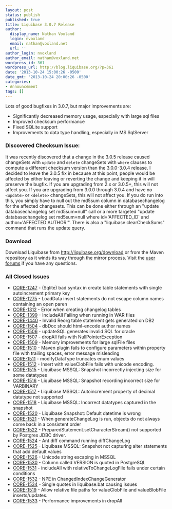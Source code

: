 ```yaml
---
layout: post
status: publish
published: true
title: Liquibase 3.0.7 Release
author:
  display_name: Nathan Voxland
  login: nvoxland
  email: nathan@voxland.net
  url: ''
author_login: nvoxland
author_email: nathan@voxland.net
wordpress_id: 361
wordpress_url: http://blog.liquibase.org/?p=361
date: '2013-10-24 15:00:26 -0500'
date_gmt: '2013-10-24 20:00:26 -0500'
categories:
- Announcement
tags: []
---
```



Lots of good bugfixes in 3.0.7, but major improvements are:


- Significantly decreased memory usage, especially with large sql files
- Improved checksum performance
- Fixed SQLite support
- Improvements to data type handling, especially in MS SqlServer



### Discovered Checksum Issue:

It was recently discovered that a change in the 3.0.5 release caused changeSets with `update` and `delete` changeSets with `where` clauses to compute a different checksum version than the 3.0.0-3.0.4 release. I decided to leave the 3.0.5 fix in because at this point, people would be affected by either leaving or reverting the change and keeping it in will preserve the bugfix. If you are upgrading from 2.x or 3.0.5+, this will not affect you. If you are upgrading from 3.0.0 through 3.0.4 and have no `<update>` or `<delete>` changeSets, this will not affect you. If you do run into this, you simply have to null out the md5sum column in databasechangelog for the affected changesets. This can be done either through an "update databasechangelog set md5sum=null" call or a more targeted "update databasechangelog set md5sum=null where id='AFFECTED_ID' and author='AFFECTED AUTHOR'". There is also a "liquibase clearCheckSums" command that runs the update query.

### Download


Download Liquibase from <a href="http://liquibase.org/download">http://liquibase.org/download</a> or from the Maven repository as it winds its way through the mirror process. Visit the <a href="http://liquibase.org/community">user forums</a> if you have any questions.


### All Closed Issues

- <a href="https://liquibase.jira.com/browse/CORE-1247">CORE-1247</a> - (Sqlite) bad syntax in create table statements with single autoincrement primary key
- <a href="https://liquibase.jira.com/browse/CORE-1275">CORE-1275</a> - LoadData insert statements do not escape column names containing an open paren
- <a href="https://liquibase.jira.com/browse/CORE-1312">CORE-1312</a> - Error when creating changelog tables
- <a href="https://liquibase.jira.com/browse/CORE-1399">CORE-1399</a> - IncludeAll Failing when running in WAR files
- <a href="https://liquibase.jira.com/browse/CORE-1440">CORE-1440</a> - Invalid Reorg table statement gets generated on DB2
- <a href="https://liquibase.jira.com/browse/CORE-1504">CORE-1504</a> - dbDoc should html-encode author names
- <a href="https://liquibase.jira.com/browse/CORE-1506">CORE-1506</a> - updateSQL generates invalid SQL for oracle
- <a href="https://liquibase.jira.com/browse/CORE-1507">CORE-1507</a> - dropAll fails with NullPointerException
- <a href="https://liquibase.jira.com/browse/CORE-1509">CORE-1509</a> - Memory improvements for large sqlFile files
- <a href="https://liquibase.jira.com/browse/CORE-1510">CORE-1510</a> - Maven plugin fails to configure parameters within property file with trailing spaces, error message misleading
- <a href="https://liquibase.jira.com/browse/CORE-1511">CORE-1511</a> - modifyDataType truncates enum values
- <a href="https://liquibase.jira.com/browse/CORE-1512">CORE-1512</a> - Insert with valueClobFile fails with unicode encoding.
- <a href="https://liquibase.jira.com/browse/CORE-1515">CORE-1515</a> - Liquibase MSSQL: Snapshot incorrectly injecting size for some datatypes
- <a href="https://liquibase.jira.com/browse/CORE-1516">CORE-1516</a> - Liquibase MSSQL: Snapshot recording incorrect size for VARBINARY
- <a href="https://liquibase.jira.com/browse/CORE-1517">CORE-1517</a> - Liquibase MSSQL: Autoincrement property of decimal datatype not supported
- <a href="https://liquibase.jira.com/browse/CORE-1518">CORE-1518</a> - Liquibase MSSQL: Incorrect datatypes captured in the snapshot
- <a href="https://liquibase.jira.com/browse/CORE-1520">CORE-1520</a> - Liquibase Snapshot: Default datetime is wrong
- <a href="https://liquibase.jira.com/browse/CORE-1521">CORE-1521</a> - When generateChangeLog is run, objects do not always come back in a consistent order
- <a href="https://liquibase.jira.com/browse/CORE-1522">CORE-1522</a> - PreparedStatement.setCharacterStream() not supported by Postgres JDBC driver.
- <a href="https://liquibase.jira.com/browse/CORE-1524">CORE-1524</a> - Ant diff command running diffChangeLog
- <a href="https://liquibase.jira.com/browse/CORE-1525">CORE-1525</a> - Liquibase MSSQL: Snapshot not capturing alter statements that add default values
- <a href="https://liquibase.jira.com/browse/CORE-1526">CORE-1526</a> - Unicode string escaping in MSSQL
- <a href="https://liquibase.jira.com/browse/CORE-1530">CORE-1530</a> - Column called VERSION is quoted in PostgreSQL
- <a href="https://liquibase.jira.com/browse/CORE-1531">CORE-1531</a> - includeAll with relativeToChangeLogFile fails under certain conditions
- <a href="https://liquibase.jira.com/browse/CORE-1532">CORE-1532</a> - NPE in ChangedIndexChangeGenerator
- <a href="https://liquibase.jira.com/browse/CORE-1534">CORE-1534</a> - Single quotes in liquibase.bat causing issues
- <a href="https://liquibase.jira.com/browse/CORE-1519">CORE-1519</a> - Allow relative file paths for valueClobFile and valueBlobFile inserts/updates.
- <a href="https://liquibase.jira.com/browse/CORE-1533">CORE-1533</a> - Performance improvements in dropAll
